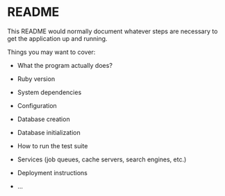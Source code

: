 # README

This README would normally document whatever steps are necessary to get the
application up and running.

Things you may want to cover:

* What the program actually does?

* Ruby version

* System dependencies

* Configuration

* Database creation

* Database initialization

* How to run the test suite

* Services (job queues, cache servers, search engines, etc.)

* Deployment instructions

* ...
